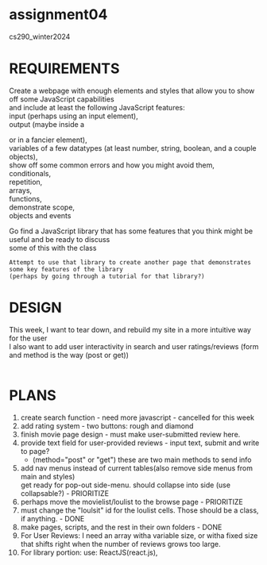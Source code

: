 # assignment04
cs290_winter2024

# REQUIREMENTS
Create a webpage with enough elements and styles that allow you to show off some JavaScript capabilities  
and include at least the following JavaScript features:  
input (perhaps using an input element),  
output (maybe inside a <p> or in a fancier element),  
variables of a few datatypes (at least number, string, boolean, and a couple objects),  
show off some common errors and how you might avoid them,  
conditionals,  
repetition,  
arrays,  
functions,  
demonstrate scope,  
objects and events  


Go find a JavaScript library that has some features that you think might be useful and be ready to discuss  
some of this with the class  

    Attempt to use that library to create another page that demonstrates some key features of the library  
    (perhaps by going through a tutorial for that library?)  
  
# DESIGN  

This week, I want to tear down, and rebuild my site in a more intuitive way for the user  
I also want to add user interactivity in search and user ratings/reviews (form and method is the way (post or get))  
<br>  

# PLANS  
1. create search function  - need more javascript - cancelled for this week
2. add rating system - two buttons: rough and diamond  
3. finish movie page design - must make user-submitted review here.
4. provide text field for user-provided reviews - input text, submit and write to page?  
    - (method="post" or "get") these are two main methods to send info  
5. add nav menus instead of current tables(also remove side menus from main and styles)  
    get ready for pop-out side-menu. should collapse into side (use collapsable?) - PRIORITIZE
6. perhaps move the movielist/loulist to the browse page - PRIORITIZE
7. must change the "loulsit" id for the loulist cells. Those should be a class, if anything.  - DONE
8. make pages, scripts, and the rest in their own folders  - DONE
9. For User Reviews: I need an array witha  variable size, or witha fixed size that shifts right when 
    the number of reviews grows too large.
10. For library portion: use: ReactJS(react.js), 



